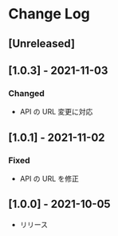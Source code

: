 # Change Log

## [Unreleased]

## [1.0.3] - 2021-11-03

### Changed

- API の URL 変更に対応

## [1.0.1] - 2021-11-02

### Fixed

- API の URL を修正

## [1.0.0] - 2021-10-05

- リリース
